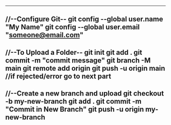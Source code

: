 -----------------------------------------------------
//--Configure Git--
git config --global user.name "My Name"
git config --global user.email "someone@email.com"
-----------------------------------------------------
//--To Upload a Folder--
git init
git add .
git commit -m "commit message"
git branch -M main
git remote add origin <Github link>
git push -u origin main    //if rejected/error go to next part
-----------------------------------------------------
//--Create a new branch and upload
git checkout -b my-new-branch
git add .
git commit -m "Commit in New Branch"
git push -u origin my-new-branch
-----------------------------------------------------
